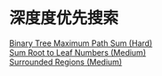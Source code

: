 # 深度度优先搜索

<a href="src/1-500/124">Binary Tree Maximum Path Sum (Hard)</a><br>
<a href="src/1-500/129">Sum Root to Leaf Numbers (Medium)</a><br>
<a href="src/1-500/130">Surrounded Regions (Medium)</a><br>
